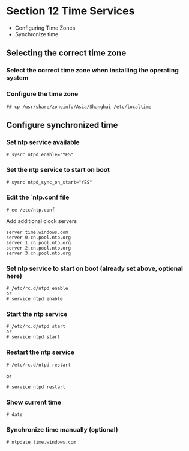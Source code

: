# Section 12 Time Services

- Configuring Time Zones
- Synchronize time

## Selecting the correct time zone

### Select the correct time zone when installing the operating system

### Configure the time zone

```
## cp /usr/share/zoneinfo/Asia/Shanghai /etc/localtime
```

## Configure synchronized time

### Set ntp service available

```
# sysrc ntpd_enable="YES"
```

### Set the ntp service to start on boot

```
# sysrc ntpd_sync_on_start="YES"
```

### Edit the `ntp.conf file

```
# ee /etc/ntp.conf
```

Add additional clock servers

```
server time.windows.com
server 0.cn.pool.ntp.org
server 1.cn.pool.ntp.org
server 2.cn.pool.ntp.org
server 3.cn.pool.ntp.org
```

### Set ntp service to start on boot (already set above, optional here)

```
# /etc/rc.d/ntpd enable 
or
# service ntpd enable
```

### Start the ntp service

```
# /etc/rc.d/ntpd start
or
# service ntpd start 
```

### Restart the ntp service

```
# /etc/rc.d/ntpd restart
```

or

```
# service ntpd restart
```

### Show current time

```
# date
```

### Synchronize time manually (optional)

```
# ntpdate time.windows.com
```
